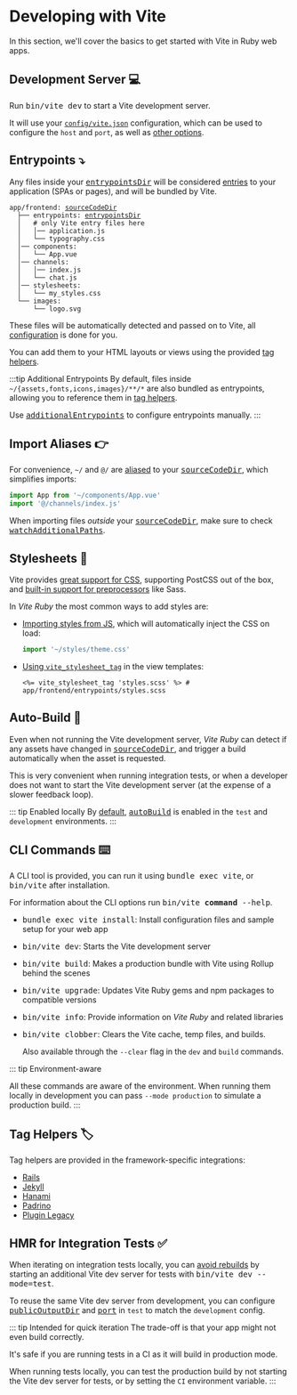 [tag helpers]: /guide/rails.html#tag-helpers-%F0%9F%8F%B7
[discussions]: https://github.com/ElMassimo/vite_ruby/discussions
[rails]: https://rubyonrails.org/
[webpacker]: https://github.com/rails/webpacker
[vite rails]: https://github.com/ElMassimo/vite_ruby
[vite]: https://vitejs.dev/
[vite-templates]: https://github.com/vitejs/vite/tree/main/packages/create-app
[plugins]: https://vitejs.dev/plugins/
[configuration reference]: /config/
[build]: /config/#build-options
[dev options]: /config/#development-options
[json config]: /config/#shared-configuration-file-%F0%9F%93%84
[vite config]: /config/#configuring-vite-%E2%9A%A1
[sourceCodeDir]: /config/#sourcecodedir
[additionalEntrypoints]: /guide/advanced.html#additional-entrypoints
[autoBuild]: /config/#autobuild
[entrypoints]: https://vitejs.dev/guide/build.html#multi-page-app
[Importing styles from JS]: https://github.com/ElMassimo/vite_ruby/blob/main/examples/rails/app/frontend/entrypoints/application.ts#L8-L9
[layout]: https://github.com/ElMassimo/vite_ruby/blob/main/examples/rails/app/views/layouts/application.html.erb#L12
[sourceCodeDir]: /config/#sourcecodedir
[entrypointsDir]: /config/#entrypointsdir
[watchAdditionalPaths]: /config/#watchadditionalpaths
[aliased]: https://github.com/rollup/plugins/tree/master/packages/alias
[jekyll-vite]: https://jekyll-vite.netlify.app/posts/tag-helpers/
[Advanced Usage]: /guide/advanced
[css]: https://vitejs.dev/guide/features.html#css
[preprocessors]: https://vitejs.dev/guide/features.html#css-pre-processors
[tag helper]: #tag-helpers-🏷

# Developing with Vite

In this section, we'll cover the basics to get started with Vite in Ruby web apps.

## Development Server 💻

Run <kbd>bin/vite dev</kbd> to start a Vite development server.

It will use your [`config/vite.json`][json config] configuration, which can be
used to configure the `host` and `port`, as well as [other options][dev options].

## Entrypoints ⤵️

Any files inside your <kbd>[entrypointsDir]</kbd> will be considered [entries][entrypoints] to your application (SPAs or pages), and will be bundled by Vite.

<div class="language-">
  <pre>
<code>app/frontend: <kbd><a href="/config/#sourcecodedir">sourceCodeDir</a></kbd>
  ├── entrypoints: <kbd><a href="/config/#entrypointsdir">entrypointsDir</a></kbd>
  │   # only Vite entry files here
  │   │── application.js
  │   └── typography.css
  │── components:
  │   └── App.vue
  │── channels:
  │   │── index.js
  │   └── chat.js
  │── stylesheets:
  │   └── my_styles.css
  └── images:
      └── logo.svg</code>
</pre>
</div>

These files will be automatically detected and passed on to Vite, all [configuration][entrypoints] is done for you.

You can add them to your HTML layouts or views using the provided [tag helpers].

:::tip Additional Entrypoints
By default, files inside `~/{assets,fonts,icons,images}/**/*` are also
bundled as entrypoints, allowing you to reference them in [tag helpers].

Use <kbd>[additionalEntrypoints]</kbd> to configure entrypoints manually.
:::

## Import Aliases 👉

For convenience, `~/` and `@/` are [aliased] to your <kbd>[sourceCodeDir]</kbd>,
which simplifies imports:

```js
import App from '~/components/App.vue'
import '@/channels/index.js'
```

When importing files _outside_ your <kbd>[sourceCodeDir]</kbd>, make sure to check <kbd>[watchAdditionalPaths]</kbd>.

## Stylesheets 🎨

Vite provides [great support for CSS][css], supporting PostCSS out of the box, and 
[built-in support for preprocessors][preprocessors] like Sass.

In _Vite Ruby_ the most common ways to add styles are:

- [Importing styles from JS], which will automatically inject the CSS on load:

  ```js
  import '~/styles/theme.css'
  ```

- [Using `vite_stylesheet_tag`][layout] in the view templates:

  ```erb
  <%= vite_stylesheet_tag 'styles.scss' %> # app/frontend/entrypoints/styles.scss
  ```

## Auto-Build 🤖

Even when not running the Vite development server, _Vite Ruby_ can detect if
any assets have changed in <kbd>[sourceCodeDir]</kbd>, and trigger a build
automatically when the asset is requested.

This is very convenient when running integration tests, or when a developer
does not want to start the Vite development server (at the expense of a slower feedback loop).

::: tip Enabled locally
By [default][json config], <kbd>[autoBuild]</kbd> is enabled in the `test` and `development` environments.
:::

## CLI Commands ⌨️

A CLI tool is provided, you can run it using <kbd>bundle exec vite</kbd>, or <kbd>bin/vite</kbd> after installation.

For information about the CLI options run <kbd>bin/vite <b>command</b> --help</kbd>.

- <kbd>bundle exec vite install</kbd>:
  Install configuration files and sample setup for your web app

- <kbd>bin/vite dev</kbd>:
  Starts the Vite development server

- <kbd>bin/vite build</kbd>:
  Makes a production bundle with Vite using Rollup behind the scenes

- <kbd>bin/vite upgrade</kbd>:
  Updates Vite Ruby gems and npm packages to compatible versions

- <kbd>bin/vite info</kbd>:
  Provide information on _Vite Ruby_ and related libraries

- <kbd>bin/vite clobber</kbd>:
  Clears the Vite cache, temp files, and builds.

  Also available through the `--clear` flag in the `dev` and `build` commands.

::: tip Environment-aware

All these commands are aware of the environment. When running them locally in
development you can pass `--mode production` to simulate a production build.
:::

## Tag Helpers 🏷

Tag helpers are provided in the framework-specific integrations:

  - [Rails](/guide/rails)
  - [Jekyll][jekyll-vite]
  - [Hanami](/guide/hanami)
  - [Padrino](/guide/padrino)
  - [Plugin Legacy](/guide/plugin-legacy)

## HMR for Integration Tests ✅

When iterating on integration tests locally, you can [avoid rebuilds] by starting
an additional Vite dev server for tests with <kbd>bin/vite dev --mode=test</kbd>.

To reuse the same Vite dev server from development, you can configure <kbd>[publicOutputDir]</kbd> and <kbd>[port]</kbd> in `test` to match the `development` config.

::: tip Intended for quick iteration
The trade-off is that your app might not even build correctly.

It's safe if you are running tests in a CI as it will build in production mode.

When running tests locally, you can test the production build by not starting the Vite dev server for tests, or by setting the `CI` environment variable.
:::

[avoid rebuilds]: https://github.com/ElMassimo/vite_ruby/tree/main/examples/rails/spec/features/home_spec.rb#15
[publicOutputDir]: /config/#publicoutputdir
[port]: /config/#port
